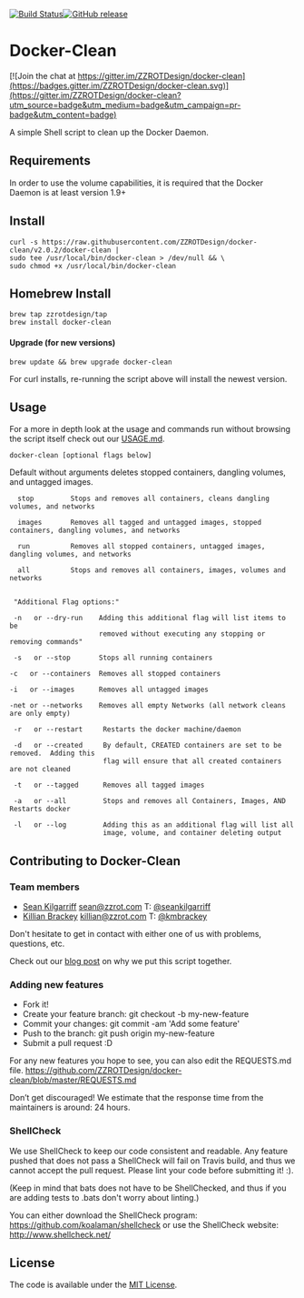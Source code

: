 [![Build Status](https://travis-ci.org/ZZROTDesign/docker-clean.svg?branch=v2.0.2)](https://travis-ci.org/ZZROTDesign/docker-clean)[![GitHub release](https://img.shields.io/github/release/zzrotDesign/docker-clean.svg)](https://github.com/ZZROTDesign/docker-clean/releases)
# Docker-Clean

[![Join the chat at https://gitter.im/ZZROTDesign/docker-clean](https://badges.gitter.im/ZZROTDesign/docker-clean.svg)](https://gitter.im/ZZROTDesign/docker-clean?utm_source=badge&utm_medium=badge&utm_campaign=pr-badge&utm_content=badge)

A simple Shell script to clean up the Docker Daemon.

## Requirements

In order to use the volume capabilities, it is required that the Docker Daemon is at least version 1.9+


## Install

    curl -s https://raw.githubusercontent.com/ZZROTDesign/docker-clean/v2.0.2/docker-clean |
    sudo tee /usr/local/bin/docker-clean > /dev/null && \
    sudo chmod +x /usr/local/bin/docker-clean

## Homebrew Install

    brew tap zzrotdesign/tap
    brew install docker-clean

#### Upgrade (for new versions)

    brew update && brew upgrade docker-clean

For curl installs, re-running the script above will install the newest version.


## Usage

For a more in depth look at the usage and commands run without browsing the script itself check out our [USAGE.md](https://github.com/ZZROTDesign/docker-clean/blob/master/USAGE.md).

    docker-clean [optional flags below]

  Default without arguments deletes stopped containers, dangling volumes, and untagged images.

      stop         Stops and removes all containers, cleans dangling volumes, and networks

      images       Removes all tagged and untagged images, stopped containers, dangling volumes, and networks

      run          Removes all stopped containers, untagged images, dangling volumes, and networks

      all          Stops and removes all containers, images, volumes and networks


     "Additional Flag options:"

     -n   or --dry-run    Adding this additional flag will list items to be
                          removed without executing any stopping or removing commands"

     -s   or --stop       Stops all running containers

    -c   or --containers  Removes all stopped containers

    -i   or --images      Removes all untagged images

    -net or --networks    Removes all empty Networks (all network cleans are only empty)

     -r   or --restart     Restarts the docker machine/daemon

     -d   or --created     By default, CREATED containers are set to be removed.  Adding this
                           flag will ensure that all created containers are not cleaned

     -t   or --tagged      Removes all tagged images

     -a   or --all         Stops and removes all Containers, Images, AND Restarts docker

     -l   or --log         Adding this as an additional flag will list all
                           image, volume, and container deleting output



## Contributing to Docker-Clean

### Team members

* [Sean Kilgarriff](https://github.com/Skilgarriff) sean@zzrot.com T: [@seankilgarriff](https://twitter.com/SeanKilgarriff)
* [Killian Brackey](https://github.com/killianbrackey) killian@zzrot.com T: [@kmbrackey](https://twitter.com/kmbrackey)

Don't hesitate to get in contact with either one of us with problems, questions, etc.

Check out our [blog post](https://blog.zzrot.com/docker-clean-utility/) on why we put this script together.


### Adding new features

* Fork it!
* Create your feature branch: git checkout -b my-new-feature
* Commit your changes: git commit -am 'Add some feature'
* Push to the branch: git push origin my-new-feature
* Submit a pull request :D

For any new features you hope to see, you can also edit the REQUESTS.md file.
https://github.com/ZZROTDesign/docker-clean/blob/master/REQUESTS.md

Don’t get discouraged! We estimate that the response time from the
maintainers is around: 24 hours.

### ShellCheck

We use ShellCheck to keep our code consistent and readable. Any feature pushed that does not pass a ShellCheck will fail on Travis build, and thus we cannot accept the pull request. Please lint your code before submitting it! :).

(Keep in mind that bats does not have to be ShellChecked, and thus if you are adding tests to .bats don't worry about linting.)

You can either download the ShellCheck program: https://github.com/koalaman/shellcheck or use the ShellCheck website: http://www.shellcheck.net/

## License

The code is available under the [MIT License](/LICENSE).
